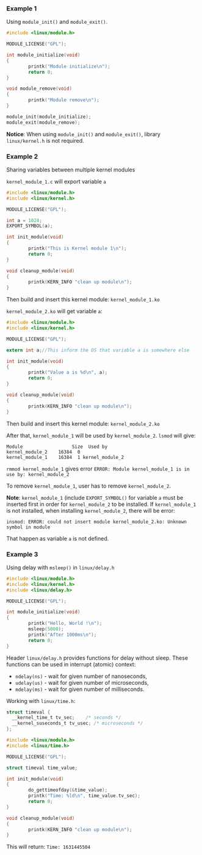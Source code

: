 ### Example 1

Using ``module_init()`` and ``module_exit()``.

```c
#include <linux/module.h>

MODULE_LICENSE("GPL");

int module_initialize(void)
{
        printk("Module initialize\n");
        return 0;
}

void module_remove(void)
{
        printk("Module remove\n");
}

module_init(module_initialize);
module_exit(module_remove);
```
**Notice**: When using ``module_init()`` and ``module_exit()``, library ``linux/kernel.h`` is not required.

### Example 2

Sharing variables between multiple kernel modules

``kernel_module_1.c`` will export variable ``a``

```c
#include <linux/module.h>
#include <linux/kernel.h>

MODULE_LICENSE("GPL");

int a = 1024;
EXPORT_SYMBOL(a);

int init_module(void)
{
        printk("This is Kernel module 1\n");
        return 0;
}

void cleanup_module(void)
{
        printk(KERN_INFO "clean up module\n");
}
```

Then build and insert this kernel module: ``kernel_module_1.ko``

``kernel_module_2.ko`` will get variable ``a``:

```c
#include <linux/module.h>
#include <linux/kernel.h>

MODULE_LICENSE("GPL");

extern int a;//This inform the OS that variable a is somewhere else

int init_module(void)
{
        printk("Value a is %d\n", a);
        return 0;
}

void cleanup_module(void)
{
        printk(KERN_INFO "clean up module\n");
}
```

Then build and insert this kernel module: ``kernel_module_2.ko``

After that, ``kernel_module_1`` will be used by ``kernel_module_2``. ``lsmod`` will give:

```
Module                  Size  Used by
kernel_module_2    16384  0
kernel_module_1    16384  1 kernel_module_2
```

``rmmod kernel_module_1`` gives error ``ERROR: Module kernel_module_1 is in use by: kernel_module_2``

To remove ``kernel_module_1``, user has to remove ``kernel_module_2``.

**Note**: ``kernel_module_1`` (include ``EXPORT_SYMBOL()`` for variable ``a`` must be inserted first in order for ``kernel_module_2`` to be installed. If ``kernel_module_1`` is not installed, when installing ``kernel_module_2``, there will be error:

```
insmod: ERROR: could not insert module kernel_module_2.ko: Unknown symbol in module
```

That happen as variable ``a`` is not defined.

### Example 3

Using delay with ``msleep()`` in ``linux/delay.h``

```c
#include <linux/module.h>
#include <linux/kernel.h>
#include <linux/delay.h>

MODULE_LICENSE("GPL");

int module_initialize(void)
{
        printk("Hello, World !\n");
        msleep(5000);
        printk("After 1000ms\n");
        return 0;
}
```

Header ``linux/delay.h`` provides functions for delay without sleep. These functions can be used in interrupt (atomic) context:

* ``ndelay(ns)`` - wait for given number of nanoseconds,
* ``udelay(us)`` - wait for given number of microseconds,
* ``mdelay(ms)`` - wait for given number of milliseconds.

Working with ``linux/time.h``:

```c
struct timeval {
  __kernel_time_t tv_sec; 	 /* seconds */
  __kernel_suseconds_t tv_usec; /* microseconds */
};
```

```c
#include <linux/module.h>
#include <linux/time.h>

MODULE_LICENSE("GPL");

struct timeval time_value;

int init_module(void)
{
        do_gettimeofday(&time_value);
        printk("Time: %ld\n", time_value.tv_sec);
        return 0;
}

void cleanup_module(void)
{
        printk(KERN_INFO "clean up module\n");
}
```
This will return: ``Time: 1631445504``